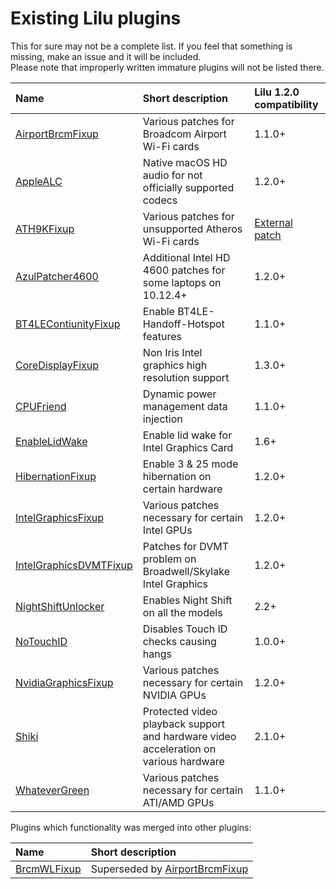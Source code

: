 Existing Lilu plugins
=====================

This for sure may not be a complete list. If you feel that something is missing, make an issue and it will be included.  
Please note that improperly written immature plugins will not be listed there.

| Name | Short description | Lilu 1.2.0 compatibility |
|:-----|:------------------|:----|
[AirportBrcmFixup](https://github.com/lvs1974/AirportBrcmFixup) | Various patches for Broadcom Airport Wi-Fi cards | 1.1.0+
[AppleALC](https://github.com/vit9696/AppleALC) | Native macOS HD audio for not officially supported codecs | 1.2.0+
[ATH9KFixup](https://github.com/chunnann/ATH9KFixup) | Various patches for unsupported Atheros Wi-Fi cards | [External patch](https://github.com/chunnann/ATH9KFixup/compare/master...black-dragon74:bd9fc8372d56768283a16b3260af0a7eb8d5ef82.diff)
[AzulPatcher4600](https://github.com/coderobe/AzulPatcher4600) | Additional Intel HD 4600 patches for some laptops on 10.12.4+ | 1.2.0+
[BT4LEContiunityFixup](https://github.com/lvs1974/BT4LEContiunityFixup) | Enable BT4LE-Handoff-Hotspot features | 1.1.0+
[CoreDisplayFixup](https://github.com/PMheart/CoreDisplayFixup) | Non Iris Intel graphics high resolution support | 1.3.0+
[CPUFriend](https://github.com/PMheart/CPUFriend) | Dynamic power management data injection | 1.1.0+
[EnableLidWake](https://github.com/syscl/EnableLidWake) | Enable lid wake for Intel Graphics Card | 1.6+
[HibernationFixup](https://github.com/lvs1974/HibernationFixup) | Enable 3 & 25 mode hibernation on certain hardware | 1.2.0+
[IntelGraphicsFixup](https://github.com/lvs1974/IntelGraphicsFixup) | Various patches necessary for certain Intel GPUs | 1.2.0+
[IntelGraphicsDVMTFixup](https://github.com/BarbaraPalvin/IntelGraphicsDVMTFixup) | Patches for DVMT problem on Broadwell/Skylake Intel Graphics | 1.2.0+
[NightShiftUnlocker](https://github.com/Austere-J/NightShiftUnlocker) | Enables Night Shift on all the models | 2.2+
[NoTouchID](https://github.com/al3xtjames/NoTouchID) | Disables Touch ID checks causing hangs | 1.0.0+
[NvidiaGraphicsFixup](https://github.com/lvs1974/NvidiaGraphicsFixup) | Various patches necessary for certain NVIDIA GPUs | 1.2.0+
[Shiki](https://github.com/vit9696/Shiki) | Protected video playback support and hardware video acceleration on various hardware | 2.1.0+
[WhateverGreen](https://github.com/vit9696/WhateverGreen) | Various patches necessary for certain ATI/AMD GPUs | 1.1.0+

Plugins which functionality was merged into other plugins:

| Name | Short description |
|:-----|:------------------|
[BrcmWLFixup](https://github.com/PMheart/BrcmWLFixup) | Superseded by [AirportBrcmFixup](https://github.com/lvs1974/AirportBrcmFixup)

